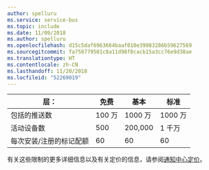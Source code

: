 ```yaml
---
author: spelluru
ms.service: service-bus
ms.topic: include
ms.date: 11/09/2018
ms.author: spelluru
ms.openlocfilehash: d15c5daf6963664baaf010e39083286b59627569
ms.sourcegitcommit: fa758779501c8a11d98f8cacb15a3cc76e9d38ae
ms.translationtype: HT
ms.contentlocale: zh-CN
ms.lasthandoff: 11/20/2018
ms.locfileid: "52269019"
---
```

| 层： | 免费 | 基本 | 标准 |
| --- | --- | --- | --- |
| 包括的推送数 |100 万 |1000 万 |1000 万 |
| 活动设备数 |500 |200,000 | 1 千万 |
| 每次安装/注册的标记配额 |60 |60 |60 |

有关这些限制的更多详细信息以及有关定价的信息，请参阅[通知中心定价](https://azure.microsoft.com/pricing/details/notification-hubs/)。 

